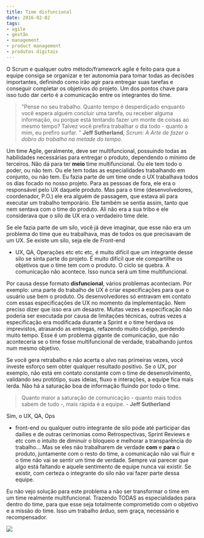 ```yaml
---
title: Time disfuncional
date: 2016-02-02
tags:
- agile
- gestão
- management
- product management
- produtos digitais
---
```


O Scrum e qualquer outro método/framework agile é feito para que a equipe consiga se organizar e ter autonomia para tomar todas as decisões importantes, definindo como irão agir para entregar suas tarefas e conseguir completar os objetivos do projeto. Um dos pontos chave para isso tudo dar certo é a comunicação entre os integrantes do time.

> "Pense no seu trabalho. Quanto tempo é desperdiçado enquanto você espera alguém concluir uma tarefa, ou receber alguma informação, ou porque está tentando fazer um monte de coisas ao mesmo tempo? Talvez você prefira trabalhar o dia todo - quanto a mim, eu prefiro surfar. " **Jeff Sutherland**, _Scrum: A Arte de fazer o dobro do trabalho na metade do tempo_.

Um time Agile, geralmente, deve ser multifuncional, possuindo todas as habilidades necessárias para entregar o produto, dependendo o mínimo de terceiros. Não dá para ter **meio** time multifuncional. Ou ele tem todo o poder, ou não tem. Ou ele tem todas as especialidades trabalhando em conjunto, ou não tem. Eu fazia parte de um time onde o UX trabalhava todos os dias focado no nosso projeto. Para as pessoas de fora, ele era o responsável pelo UX daquele produto. Mas para o time (desenvolvedores, coordenador, P.O.) ele era alguém de passagem, que estava ali para executar um trabalho temporário. Ele também se sentia assim, tanto que nem sentava com o time do produto. Ali não era a sua tribo e ele considerava que o silo de UX era o verdadeiro time dele.

Se ele fazia parte de um silo, você já deve imaginar, que esse não era um problema do time que eu trabalhava, mas de todos os que precisavam de um UX. Se existe um silo, seja ele de Front-end
- UX, QA, Operações etc etc etc, é muito difícil que um integrante desse silo se sinta parte do projeto. É muito difícil que ele compartilhe os objetivos que o time tem com o produto. O ciclo se quebra. A comunicação não acontece. Isso nunca será um time multifuncional.

Por causa desse formato **disfuncional**, vários problemas aconteciam. Por exemplo: uma parte do trabalho de UX é criar especificações para que o usuário use bem o produto. Os desenvolvedores só entravam em contato com essas especificações de UX no momento da implementação. Nem preciso dizer que isso era um desastre. Muitas vezes a especificação não poderia ser executada por causa de limitações técnicas, outras vezes a especificação era modificada durante a Sprint e o time herdava os imprevistos, atrasando as entregas, refazendo muito código, perdendo muito tempo. Esse é um problema gigante de comunicação, que não aconteceria se o time fosse multifuncional de verdade, trabalhando juntos num mesmo objetivo.

Se você gera retrabalho e não acerta o alvo nas primeiras vezes, você investe esforço sem obter qualquer resultado positivo. Se o UX, por exemplo, não está em contato constante com o time de desenvolvimento, validando seu protótipo, suas ideias, fluxo e interações, a equipe fica mais lerda. Não há a saturação boa de informação fluindo por todo o time.

> Quanto maior a saturação de comunicação - quanto mais todos sabem de tudo -, mais rápida é a equipe. - **Jeff Sutherland**

Sim, o UX, QA, Ops
- front-end ou qualquer outro integrante de silo pode até participar das dailies e de outras cerimonias como Retrospectivas, Sprint Reviews e etc com o intuito de diminuir o bloqueio e melhorar a transparência do trabalho… Mas se eles não trabalharem de verdade **com** e **para** o produto, juntamente com o resto do time, a comunicação não vai fluir e o time não vai se sentir um time de verdade. Sempre vai parecer que algo está faltando e aquele sentimento de equipe nunca vai existir. Se existir, com certeza o integrante do silo não vai fazer parte dessa equipe.

Eu não vejo solução para este problema a não ser transformar o time em um time realmente multifuncional. Trazendo TODAS as especialidades para dentro do time, para que esse seja totalmente comprometido com o objetivo e a missão do time. Isso um trabalho árduo, sem graça, necessário e recompensador.

![](https://feeds.feedburner.com/~r/diegoeisfeed/~4/HkxNPydoLQs)
